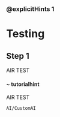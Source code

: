 ### @explicitHints 1

# Testing

## Step 1
AIR TEST

#### ~ tutorialhint 
AIR TEST


```package
AI/CustomAI
```
